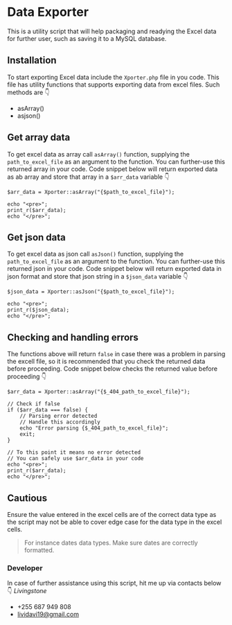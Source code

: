 # Data Exporter
This is a utility script that will help packaging and readying the Excel data for further user, such as saving it to a MySQL database.

## Installation
To start exporting Excel data include the `Xporter.php` file in you code. This file has utility functions that supports exporting data from excel files. Such methods are :point_down:
- asArray()
- asjson()

## Get array data
To get excel data as array call `asArray()` function, supplying the `path_to_excel_file` as an argument to the function. You can further-use this returned array in your code. Code snippet below will return exported data as ab array and store that array in a `$arr_data` variable :point_down:
```
$arr_data = Xporter::asArray("{$path_to_excel_file}");

echo "<pre>";
print_r($arr_data);
echo "</pre>";
```

## Get json data
To get excel data as json call `asJson()` function, supplying the `path_to_excel_file` as an argument to the function. You can further-use this returned json in your code. Code snippet below will return exported data in json format and store that json string in a `$json_data` variable :point_down:
```
$json_data = Xporter::asJson("{$path_to_excel_file}");

echo "<pre>";
print_r($json_data);
echo "</pre>";
```

## Checking and handling errors
The functions above will return `false` in case there was a problem in parsing the excell file, so it is recommended that you check the returned data before proceeding. Code snippet below checks the returned value before proceeding :point_down:
```
$arr_data = Xporter::asArray("{$_404_path_to_excel_file}");

// Check if false
if ($arr_data === false) {
	// Parsing error detected
	// Handle this accordingly
	echo "Error parsing {$_404_path_to_excel_file}";
	exit;
}

// To this point it means no error detected
// You can safely use $arr_data in your code
echo "<pre>";
print_r($arr_data);
echo "</pre>";
```

## Cautious
Ensure the value entered in the excel cells are of the correct data type as the script may not be able to cover edge case for the data type in the excel cells.
> For instance dates data types.
> Make sure dates are correctly formatted.

### Developer
In case of further assistance using this script, hit me up via contacts below :point_down:
*Livingstone*  
- +255 687 949 808
- lividavi19@gmail.com
